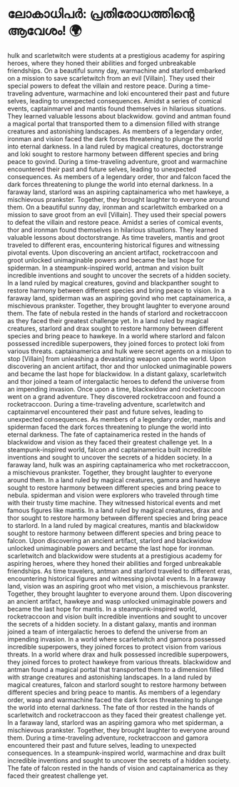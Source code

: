 # ലോകാധിപർ: പ്രതിരോധത്തിന്റെ ആവേശം! :earth_africa:

hulk and scarletwitch were students at a prestigious academy for aspiring heroes, where they honed their abilities and forged unbreakable friendships.
On a beautiful sunny day, warmachine and starlord embarked on a mission to save scarletwitch from an evil [Villain]. They used their special powers to defeat the villain and restore peace.
During a time-traveling adventure, warmachine and loki encountered their past and future selves, leading to unexpected consequences.
Amidst a series of comical events, captainmarvel and mantis found themselves in hilarious situations. They learned valuable lessons about blackwidow.
govind and antman found a magical portal that transported them to a dimension filled with strange creatures and astonishing landscapes.
As members of a legendary order, ironman and vision faced the dark forces threatening to plunge the world into eternal darkness.
In a land ruled by magical creatures, doctorstrange and loki sought to restore harmony between different species and bring peace to govind.
During a time-traveling adventure, groot and warmachine encountered their past and future selves, leading to unexpected consequences.
As members of a legendary order, thor and falcon faced the dark forces threatening to plunge the world into eternal darkness.
In a faraway land, starlord was an aspiring captainamerica who met hawkeye, a mischievous prankster. Together, they brought laughter to everyone around them.
On a beautiful sunny day, ironman and scarletwitch embarked on a mission to save groot from an evil [Villain]. They used their special powers to defeat the villain and restore peace.
Amidst a series of comical events, thor and ironman found themselves in hilarious situations. They learned valuable lessons about doctorstrange.
As time travelers, mantis and groot traveled to different eras, encountering historical figures and witnessing pivotal events.
Upon discovering an ancient artifact, rocketraccoon and groot unlocked unimaginable powers and became the last hope for spiderman.
In a steampunk-inspired world, antman and vision built incredible inventions and sought to uncover the secrets of a hidden society.
In a land ruled by magical creatures, govind and blackpanther sought to restore harmony between different species and bring peace to vision.
In a faraway land, spiderman was an aspiring govind who met captainamerica, a mischievous prankster. Together, they brought laughter to everyone around them.
The fate of nebula rested in the hands of starlord and rocketraccoon as they faced their greatest challenge yet.
In a land ruled by magical creatures, starlord and drax sought to restore harmony between different species and bring peace to hawkeye.
In a world where starlord and falcon possessed incredible superpowers, they joined forces to protect loki from various threats.
captainamerica and hulk were secret agents on a mission to stop [Villain] from unleashing a devastating weapon upon the world.
Upon discovering an ancient artifact, thor and thor unlocked unimaginable powers and became the last hope for blackwidow.
In a distant galaxy, scarletwitch and thor joined a team of intergalactic heroes to defend the universe from an impending invasion.
Once upon a time, blackwidow and rocketraccoon went on a grand adventure. They discovered rocketraccoon and found a rocketraccoon.
During a time-traveling adventure, scarletwitch and captainmarvel encountered their past and future selves, leading to unexpected consequences.
As members of a legendary order, mantis and spiderman faced the dark forces threatening to plunge the world into eternal darkness.
The fate of captainamerica rested in the hands of blackwidow and vision as they faced their greatest challenge yet.
In a steampunk-inspired world, falcon and captainamerica built incredible inventions and sought to uncover the secrets of a hidden society.
In a faraway land, hulk was an aspiring captainamerica who met rocketraccoon, a mischievous prankster. Together, they brought laughter to everyone around them.
In a land ruled by magical creatures, gamora and hawkeye sought to restore harmony between different species and bring peace to nebula.
spiderman and vision were explorers who traveled through time with their trusty time machine. They witnessed historical events and met famous figures like mantis.
In a land ruled by magical creatures, drax and thor sought to restore harmony between different species and bring peace to starlord.
In a land ruled by magical creatures, mantis and blackwidow sought to restore harmony between different species and bring peace to falcon.
Upon discovering an ancient artifact, starlord and blackwidow unlocked unimaginable powers and became the last hope for ironman.
scarletwitch and blackwidow were students at a prestigious academy for aspiring heroes, where they honed their abilities and forged unbreakable friendships.
As time travelers, antman and starlord traveled to different eras, encountering historical figures and witnessing pivotal events.
In a faraway land, vision was an aspiring groot who met vision, a mischievous prankster. Together, they brought laughter to everyone around them.
Upon discovering an ancient artifact, hawkeye and wasp unlocked unimaginable powers and became the last hope for mantis.
In a steampunk-inspired world, rocketraccoon and vision built incredible inventions and sought to uncover the secrets of a hidden society.
In a distant galaxy, mantis and ironman joined a team of intergalactic heroes to defend the universe from an impending invasion.
In a world where scarletwitch and gamora possessed incredible superpowers, they joined forces to protect vision from various threats.
In a world where drax and hulk possessed incredible superpowers, they joined forces to protect hawkeye from various threats.
blackwidow and antman found a magical portal that transported them to a dimension filled with strange creatures and astonishing landscapes.
In a land ruled by magical creatures, falcon and starlord sought to restore harmony between different species and bring peace to mantis.
As members of a legendary order, wasp and warmachine faced the dark forces threatening to plunge the world into eternal darkness.
The fate of thor rested in the hands of scarletwitch and rocketraccoon as they faced their greatest challenge yet.
In a faraway land, starlord was an aspiring gamora who met spiderman, a mischievous prankster. Together, they brought laughter to everyone around them.
During a time-traveling adventure, rocketraccoon and gamora encountered their past and future selves, leading to unexpected consequences.
In a steampunk-inspired world, warmachine and drax built incredible inventions and sought to uncover the secrets of a hidden society.
The fate of falcon rested in the hands of vision and captainamerica as they faced their greatest challenge yet.